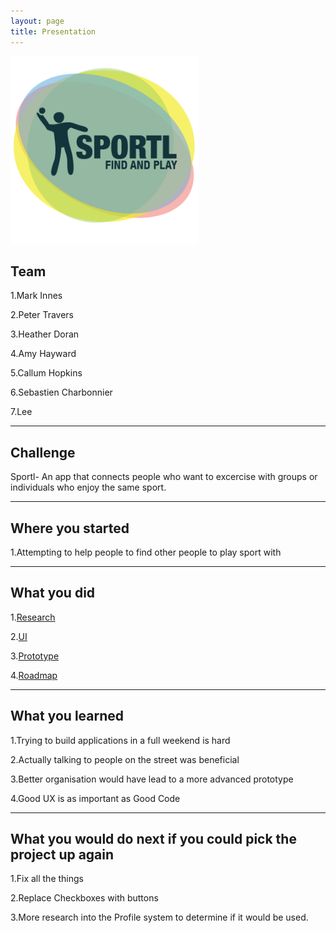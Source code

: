 ```yaml
---
layout: page
title: Presentation
---
```

<img src="public/img/logo.png" width="300px"/>
<h2>Team</h2>

1.Mark Innes

2.Peter Travers

3.Heather Doran

4.Amy Hayward

5.Callum Hopkins

6.Sebastien Charbonnier

7.Lee
<hr>
<h2>Challenge</h2>
Sportl- An app that connects people who want to excercise with groups or individuals who enjoy the same sport.
<hr>
<h2>Where you started</h2>

1.Attempting to help people to find other people to play sport with
<hr>
<h2>What you did</h2>

1.<a href="research/">Research</a>

2.<a href="UI/">UI</a>

3.<a href="/">Prototype</a>

4.<a href="about/">Roadmap</a>

<hr>
<h2>What you learned</h2>

1.Trying to build applications in a full weekend is hard

2.Actually talking to people on the street was beneficial

3.Better organisation would have lead to a more advanced prototype

4.Good UX is as important as Good Code

<hr>	
<h2>What you would do next if you could pick the project up again</h2>
1.Fix all the things

2.Replace Checkboxes with buttons

3.More research into the Profile system to determine if it would be used.